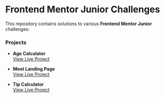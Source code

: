 

# Frontend Mentor Junior Challenges

This repository contains solutions to various **Frontend Mentor Junior** challenges:

### Projects

- **Age Calculator**  
  [View Live Project](https://calculate-age0923.netlify.app/)

- **Meet Landing Page**  
  [View Live Project](https://stupendous-duckanoo-34268b.netlify.app/)

- **Tip Calculator**  
  [View Live Project](https://tip-calculator-app2103.netlify.app/)


